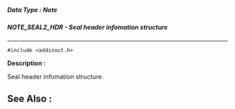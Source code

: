 ##### Data Type : Note
##### NOTE_SEAL2_HDR - Seal header infomation structure
---
```
#include <addinout.h>
```
**Description :**

Seal header infomation structure.

**See Also :**
---
